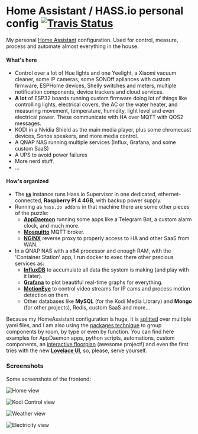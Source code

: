 # Home Assistant / HASS.io personal config [![Travis Status](https://travis-ci.org/azogue/hassio_config.svg?branch=master)](https://travis-ci.org/azogue/hassio_config)

My personal [Home Assistant](https://home-assistant.io) configuration. Used for control, measure, process and automate almost everything in the house.

#### What's here

 - Control over a lot of Hue lights and one Yeelight, a Xiaomi vacuum cleaner, some IP cameras, some SONOff apliances with custom firmware, ESPHome devices, Shelly switches and meters, multiple notification components, device trackers and cloud services.
 - **A lot** of ESP32 boards running custom firmware doing lot of things like controlling lights, electrical covers, the AC or the water heater, and measuring movement, temperature, humidity, light level and even electrical power. These communicate with HA over MQTT with QOS2 messages.
 - KODI in a Nvidia Shield as the main media player, plus some chromecast devices, Sonos speakers, and more media control.
 - A QNAP NAS running multiple services (Influx, Grafana, and some custom SaaS)
 - A UPS to avoid power failures
 - More nerd stuff.
 - ...

#### How's organized

- The **[`HA`](https://www.home-assistant.io/)** instance runs Hass.io Supervisor in one dedicated, ethernet-connected, **Raspberry PI 4 4GB**, with backup power supply.
- Running as `hass.io addons` in that machine there are some other pieces of the puzzle:
  - **[AppDaemon](https://www.home-assistant.io/docs/ecosystem/appdaemon/)** running some apps like a Telegram Bot, a custom alarm clock, and much more.
  - **[Mosquitto](https://mosquitto.org/)** MQTT broker.
  - **[NGINX](https://home-assistant.io/addons/nginx_proxy/)** reverse proxy to properly access to HA and other SaaS from WAN.
- In a QNAP NAS with a x64 processor and enough RAM, with the 'Container Station' app, I run docker to exec there other precious services as:
  - **[InfluxDB](https://www.influxdata.com)** to accumulate all data the system is making (and play with it later).
  - **[Grafana](https://grafana.com)** to plot beautiful real-time graphs for everything.
  - **[MotionEye](https://github.com/ccrisan/motioneye)** to control video streams for IP cams and process motion detection on them.
  - Other databases like **MySQL** (for the Kodi Media Library) and **Mongo** (for other projects), Redis, custom SaaS and more...

Because my HomeAssistant configuration is huge, it is [splitted](https://www.home-assistant.io/docs/configuration/splitting_configuration) over multiple yaml files, and I am also using the [packages technique](https://www.home-assistant.io/docs/configuration/packages/) to group components by room, by type or even by function. You can find here examples for AppDaemon apps, python scripts, automations, custom components, an [interactive floorplan](https://github.com/pkozul/ha-floorplan) (awesome project!) and even the first tries with the new **[Lovelace UI](https://www.home-assistant.io/lovelace/)**, so, please, serve yourself.

### Screenshots

Some screenshots of the frontend:

![Home view](https://github.com/azogue/hassio_config/blob/master/screenshots/screenshot_1.png?raw=true)

![Kodi Control view](https://github.com/azogue/hassio_config/blob/master/screenshots/screenshot_2.png?raw=true)

![Weather view](https://github.com/azogue/hassio_config/blob/master/screenshots/screenshot_3.png?raw=true)

![Electricity view](https://github.com/azogue/hassio_config/blob/master/screenshots/screenshot_4.png?raw=true)


